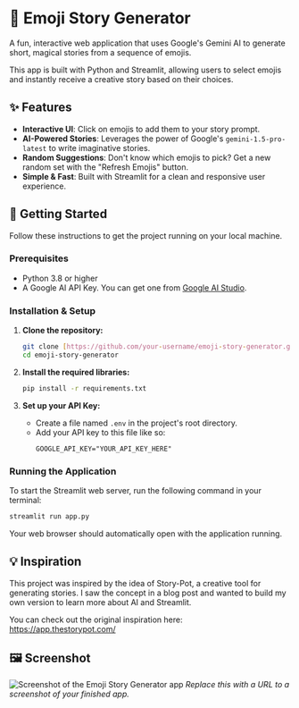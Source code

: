 # 📖 Emoji Story Generator

A fun, interactive web application that uses Google's Gemini AI to generate short, magical stories from a sequence of emojis.

This app is built with Python and Streamlit, allowing users to select emojis and instantly receive a creative story based on their choices.

## ✨ Features

* **Interactive UI**: Click on emojis to add them to your story prompt.
* **AI-Powered Stories**: Leverages the power of Google's `gemini-1.5-pro-latest` to write imaginative stories.
* **Random Suggestions**: Don't know which emojis to pick? Get a new random set with the "Refresh Emojis" button.
* **Simple & Fast**: Built with Streamlit for a clean and responsive user experience.

## 🚀 Getting Started

Follow these instructions to get the project running on your local machine.

### Prerequisites

* Python 3.8 or higher
* A Google AI API Key. You can get one from [Google AI Studio](https://aistudio.google.com/app/apikey).

### Installation & Setup

1.  **Clone the repository:**
    ```bash
    git clone [https://github.com/your-username/emoji-story-generator.git](https://github.com/your-username/emoji-story-generator.git)
    cd emoji-story-generator
    ```

2.  **Install the required libraries:**
    ```bash
    pip install -r requirements.txt
    ```

3.  **Set up your API Key:**
    * Create a file named `.env` in the project's root directory.
    * Add your API key to this file like so:
        ```
        GOOGLE_API_KEY="YOUR_API_KEY_HERE"
        ```

### Running the Application

To start the Streamlit web server, run the following command in your terminal:

```bash
streamlit run app.py
```

Your web browser should automatically open with the application running.

## 💡 Inspiration

This project was inspired by the idea of Story-Pot, a creative tool for generating stories. I saw the concept in a blog post and wanted to build my own version to learn more about AI and Streamlit.

You can check out the original inspiration here: https://app.thestorypot.com/

## 🖼️ Screenshot

![Screenshot of the Emoji Story Generator app](https://i.imgur.com/your-screenshot-url.png)
*Replace this with a URL to a screenshot of your finished app.*
